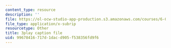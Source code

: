 ```yaml
---
content_type: resource
description: ''
file: https://ol-ocw-studio-app-production.s3.amazonaws.com/courses/6-00sc-introduction-to-computer-science-and-programming-spring-2011/99678416717d1dacd905f538356fd9f6_ddtobc-AOK4.srt
file_type: application/x-subrip
resourcetype: Other
title: 3play caption file
uid: 99678416-717d-1dac-d905-f538356fd9f6
---
```

